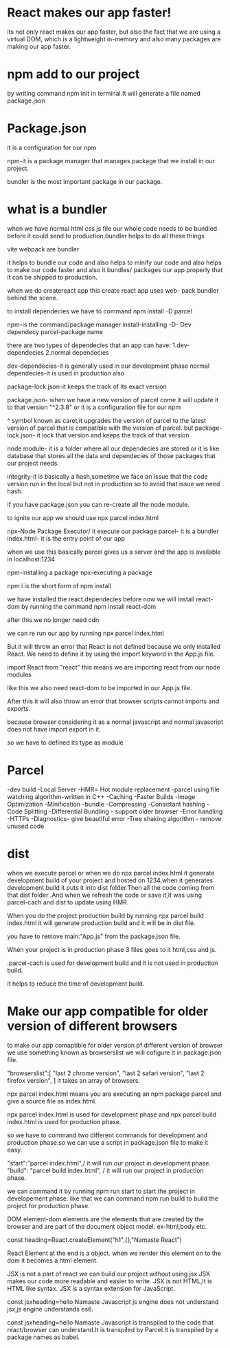 # React makes our app faster!

its not only react makes our app faster, but also the fact that we are using a virtual DOM, which is a lightweight in-memory and also many packages are making our app faster.

# npm add to our project

by writing command npm init in terminal.It will generate a file named package.json


# Package.json

it is a configuration for our npm

npm-it is a package manager that manages package that we install in our project.

bundler is the most important package in our package.

# what is a bundler

when we have normal html css js file our whole code needs to be bundled before it could send to production,bundler helps to do all these things

vite webpack are bundler

it helps to bundle our code and also helps to minify our code and also helps to make our code faster and also it bundles/ packages our app properly that it can be shipped to production.

when we do createreact app this create react app uses web- pack bundler behind the scene.

to install dependecies we have to command npm install -D parcel

npm-is the command/package manager
install-installing 
-D- Dev dependecy
parcel-package name

there are two types of dependecies that an app can have:
1.dev-dependecies
2.normal dependecies

dev-dependecies-it is generally used in our development phase
normal dependecies-it is used in production also

package-lock.json-it keeps the track of its exact version

package.json- when we have a new version of parcel come it will update it to that version "^2.3.8" or it is a configuration file for our npm

^ symbol known as caret,it upgrades the version of parcel to the latest version of parcel that is compatible with the version of parcel.
but package-lock.json- it lock that version and keeps the track of that version

node module- it is a folder where all our dependecies are stored or it is like database that stores all the data and dependecies of those packages that our project needs.

integrity-it is basically a hash,sometime we face an issue that the code version  run in the local but not in production so to avoid that issue we need hash.


if you have package.json you can re-create all the node module.

to ignite our app we should use npx parcel index.html

npx-Node Package Executor/ it execute our package
parcel- it is a bundler
index.html- it is the entry point of our app

when we use this basically parcel gives us a server and the app is available in localhost:1234

npm-installing a package
npx-executing a  package

 npm i is the short form of npm install

 we have installed the react dependecies before now we will install react-dom by running the command npm install react-dom

 after this we no longer need cdn

 we can re run our app by running npx parcel index.html

But it will throw an error that React is not defined because we only installed React. We need to define it by using the import keyword in the App.js file.

import React from "react" this means we are importing react from our node modules

like this we also need react-dom to be imported in our App.js file.

After this it will also throw an error that browser scripts cannot imports and exports.

because browser considering it as a normal javascript and normal javascript does not have import export  in it.

so we have to defined its type as module
 
# Parcel

-dev build
-Local Server
-HMR= Hot module replacement
-parcel using file watching algorithm-written in C++
-Caching -Faster Builds
-image Optimization
-Minification
-bundle
-Compressing
-Consistant hashing
-Code Splitting
-Differential Bundling - support older browser
-Error handling
-HTTPs
-Diagnostics- give beautiful error
-Tree shaking algorithm - remove unused code

# dist
when we execute parcel or when we do npx parcel index.html it generate development build of your project and hosted on 1234,when it generates development build it puts it into dist folder.Then all the code coming from that dist folder .And when we refresh the code or save it,it was using parcel-cach and dist to update using HMR.

When you do the project production build by running npx parcel build index.html it will generate production build and it will be in dist file.

you have to remove main:"App.js" from the package.json file.

When your project is in production phase 3 files goes to it html,css and js.

.parcel-cach is used for development build and it is not used in production build.

it helps to reduce the time of development build.


# Make our app compatible for older version of different browsers

to make our app comaptible for older version pf different version of browser we use something known as browserslist
we will cofigure it in package.json file.

"browserslist":[
    "last 2 chrome version",
    "last 2 safari version",
    "last 2 firefox version",
]
it takes an array of browsers.


npx parcel index.html means you are executing an npm  package parcel and give a source file as index.html.


npx parcel index.html is used for development phase and npx parcel build index.html is used for production phase.

so we have to command two different commands for development and production phase.so we can use a script in package.json file to make it easy.

 "start":"parcel index.html",/ it will run our project in development phase.
"build": "parcel build index.html", / it will run our project in production phase.

we can command it by running npm run start to start the project in developement phase.
like that we can command npm run build to build the project for production phase.

DOM element-dom elements are the elements that are created by the browser and are part of the document object model.
ex-html,body etc.

<!-- React Element -->

const heading=React.createElement("h1",{},"Namaste React")

React Element at the end is a object.
when we render this element on to the dom it becomes a html element.

JSX is not a part of react
we can build our project without using jsx
JSX makes our code more readable and easier to write.
JSX is not HTML,It is HTML like syntax.
JSX is a syntax extension for JavaScript.

const jsxheading=<h>hello Namaste Javascript</h>
js engine does not understand jsx,js engine understands es6.

const jsxheading=<h>hello Namaste Javascript</h> is transpiled to the code that react/browser can understand.It is transpiled by Parcel.It is transpiled by a package names as babel.


 